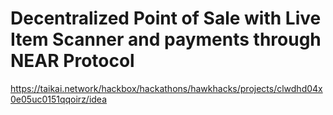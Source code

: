 # Decentralized Point of Sale with Live Item Scanner and payments through NEAR Protocol
https://taikai.network/hackbox/hackathons/hawkhacks/projects/clwdhd04x0e05uc0151qqoirz/idea

